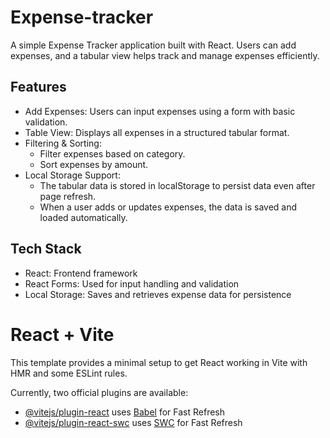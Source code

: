 # Expense-tracker

A simple Expense Tracker application built with React. Users can add expenses, and a tabular view helps track and manage expenses efficiently.

## Features
- Add Expenses: Users can input expenses using a form with basic validation.
- Table View: Displays all expenses in a structured tabular format.
- Filtering & Sorting:
    - Filter expenses based on category.
    - Sort expenses by amount.
- Local Storage Support:
    - The tabular data is stored in localStorage to persist data even after page refresh.
    - When a user adds or updates expenses, the data is saved and loaded automatically.

## Tech Stack
- React: Frontend framework
- React Forms: Used for input handling and validation
- Local Storage: Saves and retrieves expense data for persistence

# React + Vite

This template provides a minimal setup to get React working in Vite with HMR and some ESLint rules.

Currently, two official plugins are available:

- [@vitejs/plugin-react](https://github.com/vitejs/vite-plugin-react/blob/main/packages/plugin-react/README.md) uses [Babel](https://babeljs.io/) for Fast Refresh
- [@vitejs/plugin-react-swc](https://github.com/vitejs/vite-plugin-react-swc) uses [SWC](https://swc.rs/) for Fast Refresh
